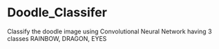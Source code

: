 # Doodle_Classifer
Classify the doodle image using Convolutional Neural Network having 3 classes RAINBOW, DRAGON, EYES
